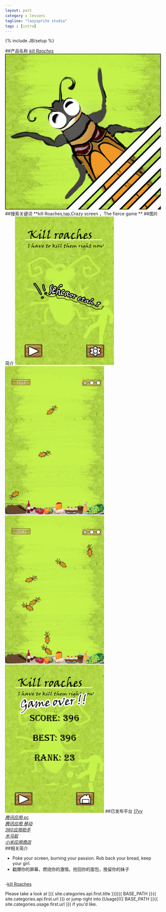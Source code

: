 ```yaml
---
layout: post
category : lessons
tagline: "lazysprite studio"
tags : [intro]
---
```

{% include JB/setup %}

##产品名称
*[kill Raoches](https://github.com/yjwzhp/lazysprite)*  
![kill Raoches](./images/killRoachesicon-512.png)
##搜索关键词
**kill Roaches,tap,Crazy screen ，The fierce game **
##图片简介
![kill Raoches](./images/IMG_0527.png)
![kill Raoches](./images/IMG_0522.png)
![kill Raoches](./images/IMG_0524.png)
![kill Raoches](./images/IMG_0526.png)
##已发布平台
*[17yy](http://www.17yy.com/a/77854.html)*  
*[腾讯应用 pc](http://android.myapp.com/myapp/detail.htm?apkName=cn.lazysprite.roache)*  
*[腾讯应用 移动](http://app.qq.com/#id=detail&appid=1101560752)*  
*[360应用助手](http://zhushou.360.cn/detail/index/soft_id/1795726)*  
*[木马蚁](http://www.mumayi.com/android-637843.html?1404708924)*  
*[小米应用商店](http://app.mi.com/detail/64242)*  
##相关简介
*    Poke your screen, burning your passion. Rob back your bread, keep your girl.
*    戳爆你的屏幕，燃烧你的激情。抢回你的面包，挽留你的妹子

##
-[kill Roaches](https://github.com/yjwzhp/lazysprite)  

Please take a look at [{{ site.categories.api.first.title }}]({{ BASE_PATH }}{{ site.categories.api.first.url }})
or jump right into [Usage]({{ BASE_PATH }}{{ site.categories.usage.first.url }}) if you'd like.
